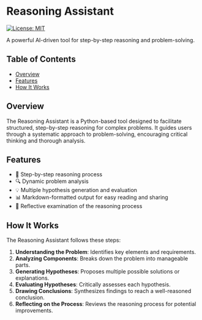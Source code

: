 # Reasoning Assistant

[![License: MIT](https://img.shields.io/badge/License-MIT-yellow.svg)](https://opensource.org/licenses/MIT)

A powerful AI-driven tool for step-by-step reasoning and problem-solving.

## Table of Contents

- [Overview](#overview)
- [Features](#features)
- [How It Works](#how-it-works)

## Overview

The Reasoning Assistant is a Python-based tool designed to facilitate structured, step-by-step reasoning for complex problems. It guides users through a systematic approach to problem-solving, encouraging critical thinking and thorough analysis.

## Features

- 🧠 Step-by-step reasoning process
- 🔍 Dynamic problem analysis
- 💡 Multiple hypothesis generation and evaluation
- 📊 Markdown-formatted output for easy reading and sharing
- 🔄 Reflective examination of the reasoning process


## How It Works

The Reasoning Assistant follows these steps:

1. **Understanding the Problem**: Identifies key elements and requirements.
2. **Analyzing Components**: Breaks down the problem into manageable parts.
3. **Generating Hypotheses**: Proposes multiple possible solutions or explanations.
4. **Evaluating Hypotheses**: Critically assesses each hypothesis.
5. **Drawing Conclusions**: Synthesizes findings to reach a well-reasoned conclusion.
6. **Reflecting on the Process**: Reviews the reasoning process for potential improvements.